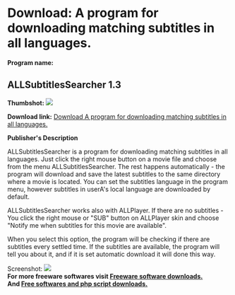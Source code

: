 # Download: A program for downloading matching subtitles in all languages.

**Program name:**

## ALLSubtitlesSearcher 1.3

  
**Thumbshot:** ![](http://www.freewarefiles.com/screenshot/allsbttlsrchr_md.jpg)   
  
**Download link:** [Download A program for downloading matching subtitles in all languages.](http://freesoftwares.boysofts.com/ALLSubtitlesSearcher_program_58172.html)  
  


**Publisher's Description**  
  


ALLSubtitlesSearcher is a program for downloading matching subtitles in all languages. Just click the right mouse button on a movie file and choose from the menu ALLSubtitlesSearcher. The rest happens automatically - the program will download and save the latest subtitles to the same directory where a movie is located. You can set the subtitles language in the program menu, however subtitles in userA's local language are downloaded by default. 

ALLSubtitlesSearcher works also with ALLPlayer. If there are no subtitles - You click the right mouse or "SUB" button on ALLPlayer skin and choose "Notify me when subtitles for this movie are available". 

When you select this option, the program will be checking if there are subtitles every settled time. If the subtitles are available, the program will tell you about it, and if it is set automatic download it will done this way.

  
  
Screenshot: ![](http://www.freewarefiles.com/screenshot/allsbttlsrchr.jpg)   
**For more freeware softwares visit [Freeware software downloads.](http://freesoftwares.boysofts.com/)**   
**And [Free softwares and php script downloads.](http://www.boysofts.com/)**
